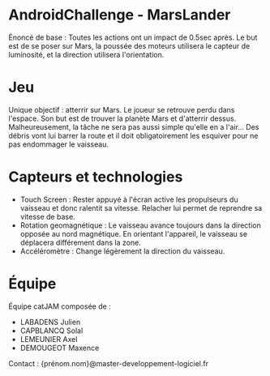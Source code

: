 # AndroidChallenge - MarsLander

Énoncé de base : 
Toutes les actions ont un impact de 0.5sec après. Le but est de se poser sur Mars, la poussée des moteurs utilisera le capteur de luminosité, et la direction utilisera l'orientation.

# Jeu

Unique objectif : atterrir sur Mars.
Le joueur se retrouve perdu dans l'espace. Son but est de trouver la planète Mars et d'atterrir dessus. Malheureusement, la tâche ne sera pas aussi simple qu'elle en a l'air...
Des débris vont lui barrer la route et il doit obligatoirement les esquiver pour ne pas endommager le vaisseau.

# Capteurs et technologies

- Touch Screen : Rester appuyé à l'écran active les propulseurs du vaisseau et donc ralentit sa vitesse. Relacher lui permet de reprendre sa vitesse de base.
- Rotation geomagnétique : Le vaisseau avance toujours dans la direction opposée au nord magnétique. En orientant l'appareil, le vaisseau se déplacera différement dans la zone.
- Accéléromètre : Change légèrement la direction du vaisseau.

# Équipe

Équipe catJAM composée de :
- LABADENS Julien
- CAPBLANCQ Solal
- LEMEUNIER Axel
- DEMOUGEOT Maxence

Contact : {prénom.nom}@master-developpement-logiciel.fr
